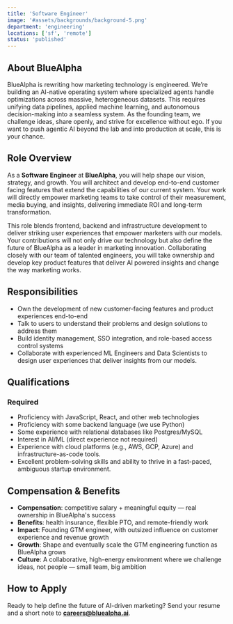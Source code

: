 ```yaml
---
title: 'Software Engineer'
image: '#assets/backgrounds/background-5.png'
department: 'engineering'
locations: ['sf', 'remote']
status: 'published'
---
```


## About BlueAlpha

BlueAlpha is rewriting how marketing technology is engineered. We’re building an AI-native operating system where specialized agents handle optimizations across massive, heterogeneous datasets. This requires unifying data pipelines, applied machine learning, and autonomous decision-making into a seamless system. As the founding team, we challenge ideas, share openly, and strive for excellence without ego. If you want to push agentic AI beyond the lab and into production at scale, this is your chance.

## Role Overview

As a **Software Engineer** at **BlueAlpha**, you will help shape our vision, strategy, and growth. You will architect and develop end-to-end customer facing features that extend the capabilities of our current system. Your work will directly empower marketing teams to take control of their measurement, media buying, and insights, delivering immediate ROI and long-term transformation.

This role blends frontend, backend and infrastructure development to deliver striking user experiences that empower marketers with our models. Your contributions will not only drive our technology but also define the future of BlueAlpha as a leader in marketing innovation. Collaborating closely with our team of talented engineers, you will take ownership and develop key product features that deliver AI powered insights and change the way marketing works.

## Responsibilities

- Own the development of new customer-facing features and product experiences end-to-end
- Talk to users to understand their problems and design solutions to address them
- Build identity management, SSO integration, and role-based access control systems
- Collaborate with experienced ML Engineers and Data Scientists to design user experiences that deliver insights from our models.

## Qualifications

### Required

- Proficiency with JavaScript, React, and other web technologies
- Proficiency with some backend language (we use Python)
- Some experience with relational databases like Postgres/MySQL
- Interest in AI/ML (direct experience not required)
- Experience with cloud platforms (e.g., AWS, GCP, Azure) and infrastructure-as-code tools.
- Excellent problem-solving skills and ability to thrive in a fast-paced, ambiguous startup environment.

## Compensation & Benefits

- **Compensation**: competitive salary + meaningful equity — real ownership in BlueAlpha's success
- **Benefits**: health insurance, flexible PTO, and remote-friendly work
- **Impact**: Founding GTM engineer, with outsized influence on customer experience and revenue growth
- **Growth**: Shape and eventually scale the GTM engineering function as BlueAlpha grows
- **Culture**: A collaborative, high-energy environment where we challenge ideas, not people — small team, big ambition

## How to Apply

Ready to help define the future of AI-driven marketing? Send your resume and a short note to **careers@bluealpha.ai**.
